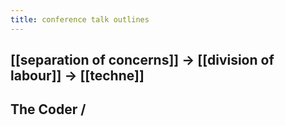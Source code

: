 ```yaml
---
title: conference talk outlines
---
```


## [[separation of concerns]] -> [[division of labour]] -> [[techne]]
## The Coder /
